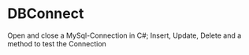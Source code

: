 # DBConnect
Open and close a MySql-Connection in C#; Insert, Update, Delete and a method to test the Connection
